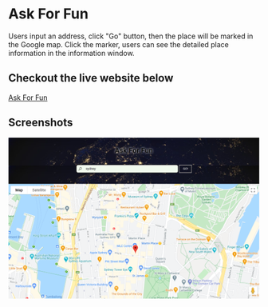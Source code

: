 # Ask For Fun
Users input an address, click "Go" button, then the place will be marked in the Google map. Click the marker, users can see the detailed place information in the information window.

## Checkout the live website below
[Ask For Fun](https://yingl1984.github.io/search_place/)

## Screenshots
![screenshot](screenshot.png)

